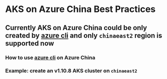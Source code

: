 # AKS on Azure China Best Practices
## Currently AKS on Azure China could be only created by [azure cli](https://docs.microsoft.com/en-us/cli/azure/install-azure-cli) and only `chinaeast2` region is supported now
### How to use [azure cli](https://docs.microsoft.com/en-us/cli/azure/install-azure-cli) on Azure China

### Example: create an v1.10.8 AKS cluster on `chinaeast2`
